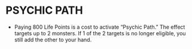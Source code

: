 
# PSYCHIC PATH

*   Paying 800 Life Points is a cost to activate “Psychic Path.” The effect targets up to 2 monsters. If 1 of the 2 targets is no longer eligible, you still add the other to your hand.

  